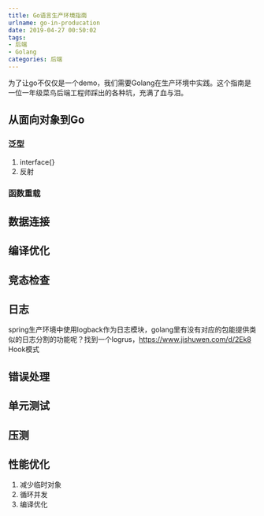 ```yaml
---
title: Go语言生产环境指南
urlname: go-in-producation
date: 2019-04-27 00:50:02
tags:
- 后端
- Golang
categories: 后端
---
```

为了让go不仅仅是一个demo，我们需要Golang在生产环境中实践。这个指南是一位一年级菜鸟后端工程师踩出的各种坑，充满了血与泪。

<!-- more -->

## 从面向对象到Go
### 泛型
1. interface{}
2. 反射

### 函数重载

## 数据连接
### 

## 编译优化

## 竞态检查

## 日志
spring生产环境中使用logback作为日志模块，golang里有没有对应的包能提供类似的日志分割的功能呢？找到一个logrus，https://www.jishuwen.com/d/2Ek8
Hook模式

## 错误处理

## 单元测试

## 压测

## 性能优化
1. 减少临时对象
2. 循环并发
3. 编译优化
